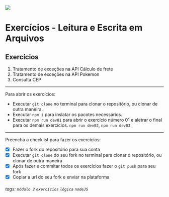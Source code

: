![](https://i.imgur.com/xG74tOh.png)

# Exercícios - Leitura e Escrita em Arquivos

## Exercícios

1. Tratamento de exceções na API Cálculo de frete
2. Tratamento de exceções na API Pokemon
3. Consulta CEP

---

Para abrir os exercícios:

-   Executar `git clone` no terminal para clonar o repositório, ou clonar de outra maneira.
-   Executar `npm i` para inslatar os pacotes necessários.
-   Executar `npm run dev01` para abrir o exercício número 01 e aletrar o final para os demais exercícios. `npm run dev02`, `npm run dev03`.

---

Preencha a checklist para fazer os exercícios:

-   [x] Fazer o fork do repositório para sua conta
-   [x] Executar `git clone` do seu fork no terminal para clonar o repositório, ou clonar de outra maneira
-   [x] Após fazer e commitar todos os exercícios fazer o `git push` para seu fork
-   [x] Copiar a url do seu fork e enviar na plataforma

###### tags: `módulo 2` `exercícios` `lógica` `nodeJS`
